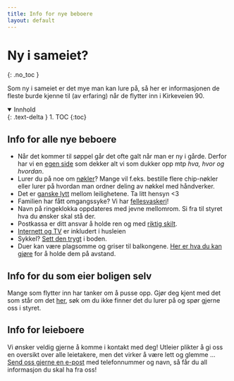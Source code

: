 ```yaml
---
title: Info for nye beboere
layout: default
---
```


# Ny i sameiet?
{: .no_toc }

Som ny i sameiet er det mye man kan lure på, så her er informasjonen de fleste burde kjenne til (av erfaring) når de flytter inn i Kirkeveien 90.

<details open markdown="block">

  <summary>Innhold</summary>
  {: .text-delta }
1. TOC
{:toc}
</details>

## Info for alle nye beboere
- Når det kommer til søppel går det ofte galt når man er ny i gårde. Derfor har vi en [egen side](/praktisk/soppel) som dekker alt vi som dukker opp mtp  _hva, hvor og hvordan_.
- Lurer du på noe om [nøkler](/praktisk/nøkler)? Mange vil f.eks. bestille flere chip-nøkler eller lurer på hvordan man ordner deling av nøkkel med håndverker.
- Det er [ganske lytt](/praktisk/lytt) mellom leilighetene. Ta litt hensyn <3
- Familien har fått omgangssyke? Vi har [fellesvaskeri](/praktisk/vaskeri)!
- Navn på ringeklokka oppdateres med jevne mellomrom. Si fra til styret hva du ønsker skal stå der.
- Postkassa er ditt ansvar å holde ren og med [riktig skilt](https://skilthandelen.no/products/postkasseskilt-stort?variant=47094946136353).
- [Internett og TV](https://www.kirkeveien90.no/praktisk/internett.html) er inkludert i husleien 
- Sykkel? [Sett den trygt](/praktisk/sykkel) i boden.
- Duer kan være plagsomme og griser til balkongene. [Her er hva du kan gjøre](/praktisk/duer) for å holde dem på avstand.

## Info for du som eier boligen selv
Mange som flytter inn har tanker om å pusse opp. Gjør deg kjent med det som står om det [her](/oppussing), søk om du ikke finner det du lurer på og spør gjerne oss i styret. 

## Info for leieboere
Vi ønsker veldig gjerne å komme i kontakt med deg! Utleier plikter å gi oss en oversikt over alle leietakere, men det virker å være lett og glemme ... [Send oss gjerne en e-post](/praktisk/kontakt) med telefonnummer og navn, så får du all informasjon du skal ha fra oss!



